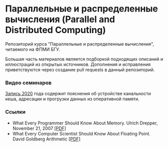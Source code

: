 # Параллельные и распределенные вычисления (Parallel and Distributed Computing)

Репозиторий курса "Параллельные и распределенные вычисления", читаемого на ФПМИ БГУ.

Большая часть материалов является подборкой подходящих описаний и иллюстраций из открытых источников.
Дополнения и исправления приветствуются через создание pull requests в данный репозиторий.

### Видео семинаров
[Запись 2020](https://edufpmi.bsu.by/mod/url/view.php?id=21650) 
года содержит пояснения об устройстве канальности кеша, 
адресации и прогрузки данных из оперативной памяти.


### Ссылки
* What Every Programmer Should Know About Memory. Ulrich Drepper, November 21, 2007 [[PDF]](https://people.freebsd.org/~lstewart/articles/cpumemory.pdf)
* What Every Computer Scientist Should Know About Floating Point. David Goldberg
Arithmetic [[PDF]](https://cr.yp.to/2005-590/goldberg.pdf)
